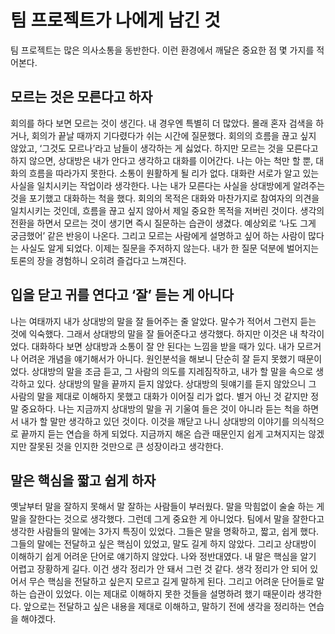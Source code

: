 # 팀 프로젝트가 나에게 남긴 것
팀 프로젝트는 많은 의사소통을 동반한다. 
이런 환경에서 깨달은 중요한 점 몇 가지를 적어본다.

## 모르는 것은 모른다고 하자
회의를 하다 보면 모르는 것이 생긴다. 
내 경우엔 특별히 더 많았다. 
몰래 혼자 검색을 하거나, 회의가 끝날 때까지 기다렸다가 쉬는 시간에 질문했다. 
회의의 흐름을 끊고 싶지 않았고, ‘그것도 모르나’라고 남들이 생각하는 게 싫었다. 
하지만 모르는 것을 모른다고 하지 않으면, 상대방은 내가 안다고 생각하고 대화를 이어간다. 
나는 아는 척만 할 뿐, 대화의 흐름을 따라가지 못한다. 
소통이 원활하게 될 리가 없다. 
대화란 서로가 알고 있는 사실을 일치시키는 작업이라 생각한다. 
나는 내가 모른다는 사실을 상대방에게 알려주는 것을 포기했고 대화하는 척을 했다. 
회의의 목적은 대화와 마찬가지로 참여자의 의견을 일치시키는 것인데, 흐름을 끊고 싶지 않아서 제일 중요한 목적을 저버린 것이다. 
생각의 전환을 하면서 모르는 것이 생기면 즉시 질문하는 습관이 생겼다. 
예상외로 ‘나도 그게 궁금했어’ 같은 반응이 나온다. 
그리고 모르는 사람에게 설명하고 싶어 하는 사람이 많다는 사실도 알게 되었다. 
이제는 질문을 주저하지 않는다. 
내가 한 질문 덕분에 벌어지는 토론의 장을 경험하니 오히려 즐겁다고 느껴진다.

## 입을 닫고 귀를 연다고 ‘잘’ 듣는 게 아니다
나는 여태까지 내가 상대방의 말을 잘 들어주는 줄 알았다. 
말수가 적어서 그런지 듣는 것에 익숙했다. 
그래서 상대방의 말을 잘 들어준다고 생각했다. 
하지만 이것은 내 착각이었다. 
대화하다 보면 상대방과 소통이 잘 안 된다는 느낌을 받을 때가 있다. 
내가 모르거나 어려운 개념을 얘기해서가 아니다. 
원인분석을 해보니 단순히 잘 듣지 못했기 때문이었다. 
상대방의 말을 조금 듣고, 그 사람의 의도를 지레짐작하고, 내가 할 말을 속으로 생각하고 있다. 
상대방의 말을 끝까지 듣지 않았다. 
상대방의 뒷얘기를 듣지 않았으니 그 사람의 말을 제대로 이해하지 못했고 대화가 이어질 리가 없다. 
별거 아닌 것 같지만 정말 중요하다. 
나는 지금까지 상대방의 말을 귀 기울여 들은 것이 아니라 듣는 척을 하면서 내가 할 말만 생각하고 있던 것이다. 
이것을 깨닫고 나니 상대방의 이야기를 의식적으로 끝까지 듣는 연습을 하게 되었다. 
지금까지 해온 습관 때문인지 쉽게 고쳐지지는 않겠지만 잘못된 것을 인지한 것만으로 큰 성장이라고 생각한다.

## 말은 핵심을 짧고 쉽게 하자
옛날부터 말을 잘하지 못해서 말 잘하는 사람들이 부러웠다. 
말을 막힘없이 술술 하는 게 말을 잘한다는 것으로 생각했다. 
그런데 그게 중요한 게 아니었다. 
팀에서 말을 잘한다고 생각한 사람들의 말에는 3가지 특징이 있었다. 
그들은 말을 명확하고, 짧고, 쉽게 했다. 
그들의 말에는 전달하고 싶은 핵심이 있었고, 말도 길게 하지 않았다. 
그리고 상대방이 이해하기 쉽게 어려운 단어로 얘기하지 않았다. 
나와 정반대였다. 
내 말은 핵심을 알기 어렵고 장황하게 길다. 
이건 생각 정리가 안 돼서 그런 것 같다. 
생각 정리가 안 되어 있어서 무슨 핵심을 전달하고 싶은지 모르고 길게 말하게 된다. 
그리고 어려운 단어들로 말하는 습관이 있었다. 
이는 제대로 이해하지 못한 것들을 설명하려 했기 때문이라 생각한다. 
앞으로는 전달하고 싶은 내용을 제대로 이해하고, 말하기 전에 생각을 정리하는 연습을 해야겠다.
